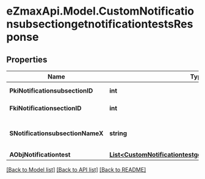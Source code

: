 
# eZmaxApi.Model.CustomNotificationsubsectiongetnotificationtestsResponse

## Properties

Name | Type | Description | Notes
------------ | ------------- | ------------- | -------------
**PkiNotificationsubsectionID** | **int** | The unique ID of the Notificationsubsection | 
**FkiNotificationsectionID** | **int** | The unique ID of the Notificationsection | 
**SNotificationsubsectionNameX** | **string** | The name of the Notificationsubsection in the language of the requester | 
**AObjNotificationtest** | [**List&lt;CustomNotificationtestgetnotificationtestsResponse&gt;**](CustomNotificationtestgetnotificationtestsResponse.md) |  | 

[[Back to Model list]](../README.md#documentation-for-models)
[[Back to API list]](../README.md#documentation-for-api-endpoints)
[[Back to README]](../README.md)

